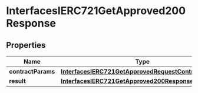 

# InterfacesIERC721GetApproved200Response

## Properties

Name | Type | Description | Notes
------------ | ------------- | ------------- | -------------
**contractParams** | [**InterfacesIERC721GetApprovedRequestContractParams**](InterfacesIERC721GetApprovedRequestContractParams.md) |  | 
**result** | [**InterfacesIERC721GetApproved200ResponseResult**](InterfacesIERC721GetApproved200ResponseResult.md) |  | 




